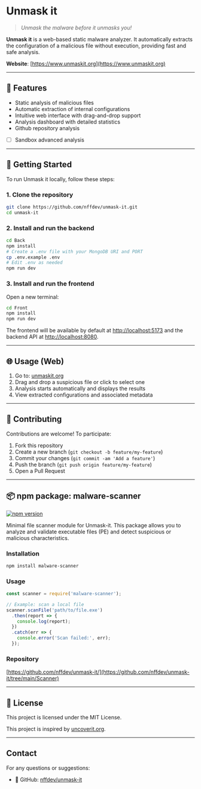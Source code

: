 # Unmask it

> *Unmask the malware before it unmasks you!*

**Unmask it** is a web-based static malware analyzer. It automatically extracts the configuration of a malicious file without execution, providing fast and safe analysis.

 **Website**: [https://www.unmaskit.org](https://www.unmaskit.org)

---

## 📌 Features

-  Static analysis of malicious files
-  Automatic extraction of internal configurations
-  Intuitive web interface with drag-and-drop support
-  Analysis dashboard with detailed statistics
-  Github repository analysis
- [ ] Sandbox advanced analysis 

---

## 🚀 Getting Started

To run Unmask it locally, follow these steps:

### 1. Clone the repository
```bash
git clone https://github.com/nffdev/unmask-it.git
cd unmask-it
```

### 2. Install and run the backend
```bash
cd Back
npm install
# Create a .env file with your MongoDB URI and PORT
cp .env.example .env
# Edit .env as needed
npm run dev
```

### 3. Install and run the frontend
Open a new terminal:
```bash
cd Front
npm install
npm run dev
```

The frontend will be available by default at [http://localhost:5173](http://localhost:5173) and the backend API at [http://localhost:8080](http://localhost:8080).

---

## 🌐 Usage (Web)

1. Go to: [unmaskit.org](https://www.unmaskit.org)
2. Drag and drop a suspicious file or click to select one
3. Analysis starts automatically and displays the results
4. View extracted configurations and associated metadata

---

## 🤝 Contributing

Contributions are welcome! To participate:

1. Fork this repository
2. Create a new branch (`git checkout -b feature/my-feature`)
3. Commit your changes (`git commit -am 'Add a feature'`)
4. Push the branch (`git push origin feature/my-feature`)
5. Open a Pull Request

---

## 📦 npm package: malware-scanner

[![npm version](https://img.shields.io/npm/v/malware-scanner.svg)](https://www.npmjs.com/package/malware-scanner)

Minimal file scanner module for Unmask-it. This package allows you to analyze and validate executable files (PE) and detect suspicious or malicious characteristics.

### Installation
```bash
npm install malware-scanner
```

### Usage
```js
const scanner = require('malware-scanner');

// Example: scan a local file
scanner.scanFile('path/to/file.exe')
  .then(report => {
    console.log(report);
  })
  .catch(err => {
    console.error('Scan failed:', err);
  });
```

### Repository
[https://github.com/nffdev/unmask-it/](https://github.com/nffdev/unmask-it/tree/main/Scanner)

---

## 📄 License

This project is licensed under the MIT License.

This project is inspired by [uncoverit.org](https://uncoverit.org).

---

## Contact

For any questions or suggestions:

- 🐙 GitHub: [nffdev/unmask-it](https://github.com/nffdev/unmask-it)
